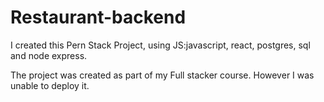 # Restaurant-backend

I created this Pern Stack Project, using JS:javascript, react, postgres, sql and node express.

The project was created as part of my Full stacker course. However I was unable to deploy it.
